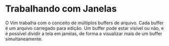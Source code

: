 Trabalhando com Janelas
=======================

O Vim trabalha com o conceito de múltiplos buffers de arquivo. Cada
buffer é um arquivo carregado para edição. Um buffer pode estar visível
ou não, e é possível dividir a tela em janelas, de forma a visualizar
mais de um buffer simultaneamente.